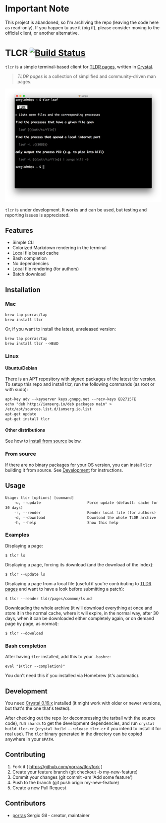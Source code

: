 # Important Note

This project is abandoned, so I'm archiving the repo (leaving the code here as read-only). If you happen tu use it (big if), please consider moving to the official client, or another alternative.

# TLCR [![Build Status](https://travis-ci.org/porras/tlcr.svg?branch=master)](https://travis-ci.org/porras/tlcr)

`tlcr` is a simple terminal-based client for [TLDR pages](http://tldr-pages.github.io/), written in
[Crystal](http://crystal-lang.org/).

> *TLDR pages* is a collection of simplified and community-driven man pages.

![TLCR](tlcr.png)

`tlcr` is under development. It works and can be used, but testing and reporting issues is appreciated.

## Features

* Simple CLI
* Colorized Markdown rendering in the terminal
* Local file based cache
* Bash completion
* No dependencies
* Local file rendering (for authors)
* Batch download

## Installation

### Mac

    brew tap porras/tap
    brew install tlcr

Or, if you want to install the latest, unreleased version:

    brew tap porras/tap
    brew install tlcr --HEAD

### Linux

#### Ubuntu/Debian

There is an APT repository with signed packages of the latest tlcr version. To setup this repo and install tlcr, run the following commands (as root or with sudo):

    apt-key adv --keyserver keys.gnupg.net --recv-keys ED2715FE
    echo "deb http://iamserg.io/deb packages main" > /etc/apt/sources.list.d/iamserg.io.list
    apt-get update
    apt-get install tlcr

#### Other distributions

See how to [install from source](#from-source) below.

### From source

If there are no binary packages for your OS version, you can install `tlcr` building it from source. See
[Development](#development) for instructions.

## Usage

    Usage: tlcr [options] [command]
        -u, --update                     Force update (default: cache for 30 days)
        -r, --render                     Render local file (for authors)
        -d, --download                   Download the whole TLDR archive
        -h, --help                       Show this help

### Examples

Displaying a page:

    $ tlcr ls

Displaying a page, forcing its download (and the download of the index):

    $ tlcr --update ls

Displaying a page from a local file (useful if you're contributing to [TLDR pages](https://github.com/tldr-pages/tldr)
and want to have a look before submitting a patch):

    $ tlcr --render tldr/pages/common/ls.md

Downloading the whole archive (it will download everything at once and store it in the normal cache, where it will
expire, in the normal way, after 30 days, when it can be downloaded either completely again, or on demand page by page,
as normal):

    $ tlcr --download

### Bash completion

After having `tlcr` installed, add this to your `.bashrc`:

    eval "$(tlcr --completion)"

You don't need this if you installed via Homebrew (it's automatic).

## Development

You need [Crystal 0.19.x](http://crystal-lang.org/docs/installation/index.html) installed (it might work with older
or newer versions, but that's the one that's tested).

After checking out the repo (or decompressing the tarball with the source code), run `shards` to get the development
dependencies, and run `crystal build tlcr.cr` (`crystal build --release tlcr.cr` if you intend to install it for real
use). The `tlcr` binary generated in the directory can be copied anywhere in your `$PATH`.

## Contributing

1. Fork it ( https://github.com/porras/tlcr/fork )
2. Create your feature branch (git checkout -b my-new-feature)
3. Commit your changes (git commit -am 'Add some feature')
4. Push to the branch (git push origin my-new-feature)
5. Create a new Pull Request

## Contributors

- [porras](https://github.com/porras) Sergio Gil - creator, maintainer
